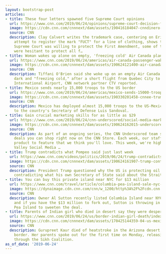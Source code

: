 ```yaml
---
layout: bootstrap-post
articles:
- title: These four letters spawned five Supreme Court opinions
  url: https://www.cnn.com/2019/06/24/opinions/supreme-court-decision-fuct-first-amendment-calvert/index.html
  image: https://cdn.cnn.com/cnnnext/dam/assets/190416184047-cnndinero-fuct-brand-041619-dinero-only-super-tease.jpg
  source: CNN
  description: Clay Calvert writes the trademark case, centering on Erik Brunetti's
    attempt to register the mark "FUCT" for a line of clothing, shows that while the
    Supreme Court was willing to protect the First Amendment, some of the justices
    were hesitant to protect all f…
- title: Woman wakes up alone on empty, 'freezing cold' Air Canada plane
  url: https://www.cnn.com/2019/06/24/americas/air-canada-passenger-wakes-empty-plane/index.html
  image: https://cdn.cnn.com/cnnnext/dam/assets/190624121400-air-canada-passenger-left-sleeping-on-plane-super-tease.jpg
  source: CNN
  description: Tiffani O'Brien said she woke up on an empty Air Canada plane, in the
    dark and "freezing cold," after a short flight from Quebec City to Toronto's Pearson
    International Airport, CNN network partner CTV reported.
- title: Mexico sends nearly 15,000 troops to the US border
  url: https://www.cnn.com/2019/06/24/americas/mexico-sends-15000-troops-to-us-mexico-border-intl/index.html
  image: https://cdn.cnn.com/cnnnext/dam/assets/190330201458-cnnee-trump-frontera-super-tease.jpg
  source: CNN
  description: Mexico has deployed almost 15,000 troops to the US-Mexico border, according
    to the country's Secretary of Defense Luis Sandoval.
- title: Gain crucial marketing skills for as little as $29
  url: https://www.cnn.com/2019/06/24/cnn-underscored/social-media-marketing-skills-bundle/index.html
  image: https://cdn.cnn.com/cnnnext/dam/assets/190624162015-underscored-stacklead-socialmedia-super-tease.jpg
  source: CNN
  description: As part of an ongoing series, the CNN Underscored team showcases outstanding
    deals you can shop right now on the CNN Store. Each week, our staff chooses a
    product to feature that we think you'll love. This week, we're highlighting Silicon
    Valley Social Media …
- title: Trump contradicts what Pompeo said just last week
  url: https://www.cnn.com/videos/politics/2019/06/24/trump-contradicts-pompeo-strait-of-hormuz-lead-vpx.cnn
  image: https://cdn.cnn.com/cnnnext/dam/assets/190624161907-trump-contradicts-pompeo-strait-of-hormuz-lead-vpx-00000000-super-tease.jpg
  source: CNN
  description: President Trump questioned why the US is protecting oil shipping lanes,
    contradicting what his own Secretary of State said about the Strait of Hormuz.
- title: You can buy this private island near NYC for $13 million
  url: https://www.cnn.com/travel/article/columbia-pea-island-sale-nyc-trnd/index.html
  image: https://dynaimage.cdn.cnn.com/cnn/w_1200/http%3A%2F%2Fcdn.cnn.com%2Fcnnnext%2Fdam%2Fassets%2F190624152109-03-columbia-private-island-outside-super-tease.jpg
  source: CNN
  description: Owner Al Sutton recently listed Columbia Island near NYC for sale,
    and if you have the $13 million to fork out, Sutton is throwing in neighboring
    Pea Island to sweeten the deal.
- title: Parents of Indian girl who died in desert say they were desperate for asylum
  url: https://www.cnn.com/2019/06/24/us/border-indian-girl-death/index.html
  image: https://cdn.cnn.com/cnnnext/dam/assets/170425144359-04-us-mexico-border-0327-super-tease.jpg
  source: CNN
  description: Gurupreet Kaur died of heatstroke in the Arizona desert, near the US-Mexico
    border. Her parents spoke out for the first time on Monday, releasing a statement
    through the Sikh Coalition.
as_of_date: '2019-06-24'
---
```


